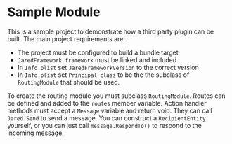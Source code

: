# Sample Module

This is a sample project to demonstrate how a third party plugin can be built. The main project requirements are:

* The project must be configured to build a bundle target
* `JaredFramework.framework` must be linked and included
* In `Info.plist` set `JaredFrameworkVersion` to the correct version
* In `Info.plist` set `Principal class` to be the the subclass of `RoutingModule` that should be used.

To create the routing module you must subclass `RoutingModule`. Routes can be defined and added to the `routes` member variable. Action handler methods must accept a `Message` variable and return void. They can call `Jared.Send` to send a message. You can construct a `RecipientEntity` yourself, or you can just call `message.RespondTo()` to respond to the incoming message.
